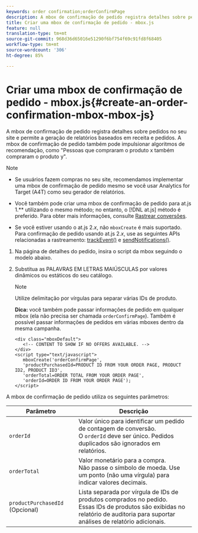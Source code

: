 ```yaml
---
keywords: order confirmation;orderConfirmPage
description: A mbox de confirmação de pedido registra detalhes sobre pedidos no seu site e permite a geração de relatórios baseados em receita e pedidos. A mbox de confirmação de pedido também pode impulsionar algoritmos de recomendação, como "Pessoas que compraram o produto x também compraram o produto y".
title: Criar uma mbox de confirmação de pedido - mbox.js
feature: null
translation-type: tm+mt
source-git-commit: 968d36d65016e51290f6bf754f69c91fd8f68405
workflow-type: tm+mt
source-wordcount: '306'
ht-degree: 85%

---
```



# Criar uma mbox de confirmação de pedido - mbox.js{#create-an-order-confirmation-mbox-mbox-js}

A mbox de confirmação de pedido registra detalhes sobre pedidos no seu site e permite a geração de relatórios baseados em receita e pedidos. A mbox de confirmação de pedido também pode impulsionar algoritmos de recomendação, como &quot;Pessoas que compraram o produto x também compraram o produto y&quot;.

>[!NOTE]
>
>* Se usuários fazem compras no seu site, recomendamos implementar uma mbox de confirmação de pedido mesmo se você usar Analytics for Target (A4T) como seu gerador de relatórios.
   >
   >
* Você também pode criar uma mbox de confirmação de pedido para at.js 1.** utilizando o mesmo método; no entanto, o  [!DNL at.js] método é preferido. Para obter mais informações, consulte [Rastrear conversões](/help/c-implementing-target/c-implementing-target-for-client-side-web/how-to-deployatjs/implementing-target-without-a-tag-manager.md#task_E85D2F64FEB84201A594F2288FABF053).
   >
   >
* Se você estiver usando o at.js 2.*x*, não  `mboxCreate` é mais suportado. Para confirmação de pedido usando at.js 2.*x*, use as seguintes APIs relacionadas a rastreamento:  [trackEvent()](/help/c-implementing-target/c-implementing-target-for-client-side-web/adobe-target-trackevent.md) e  [sendNotifications()](/help/c-implementing-target/c-implementing-target-for-client-side-web/adobe.target.sendnotifications-atjs-21.md).


1. Na página de detalhes do pedido, insira o script da mbox seguindo o modelo abaixo.
1. Substitua as PALAVRAS EM LETRAS MAIÚSCULAS por valores dinâmicos ou estáticos do seu catálogo.

   >[!NOTE]
   >
   >Utilize delimitação por vírgulas para separar várias IDs de produto.

   **Dica:** você também pode passar informações de pedido em qualquer mbox (ela não precisa ser chamada `orderConfirmPage`). Também é possível passar informações de pedidos em várias mboxes dentro da mesma campanha.

   ```
   <div class="mboxDefault"> 
      <!-- CONTENT TO SHOW IF NO OFFERS AVAILABLE. --> 
   </div> 
   <script type="text/javascript">    
      mboxCreate('orderConfirmPage', 
      'productPurchasedId=PRODUCT ID FROM YOUR ORDER PAGE, PRODUCT ID2, PRODUCT ID3', 
      'orderTotal=ORDER TOTAL FROM YOUR ORDER PAGE', 
      'orderId=ORDER ID FROM YOUR ORDER PAGE'); 
   </script> 
   ```

A mbox de confirmação de pedido utiliza os seguintes parâmetros:

| Parâmetro | Descrição |
|--- |--- |
| `orderId` | Valor único para identificar um pedido de contagem de conversão.<br>O `orderId` deve ser único. Pedidos duplicados são ignorados em relatórios. |
| `orderTotal` | Valor monetário para a compra.<br>Não passe o símbolo de moeda. Use um ponto (não uma vírgula) para indicar valores decimais. |
| `productPurchasedId` (Opcional) | Lista separada por vírgula de IDs de produtos comprados no pedido.<br>Essas IDs de produtos são exibidas no relatório de auditoria para suportar análises de relatório adicionais. |
